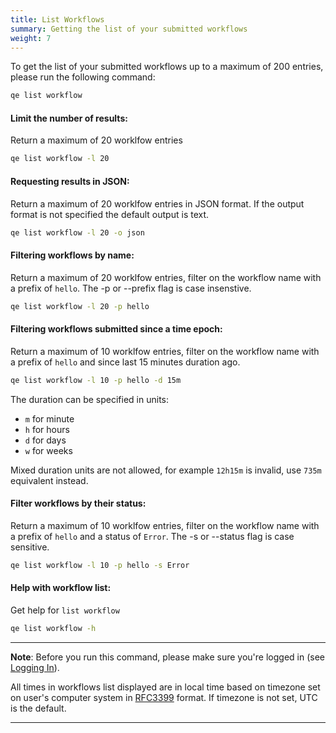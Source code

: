 ```yaml
---
title: List Workflows
summary: Getting the list of your submitted workflows
weight: 7
---
```


To get the list of your submitted workflows up to a maximum of 200 entries, please run the following command:

```Bash
qe list workflow 
```

#### Limit the number of results:

Return a maximum of 20 worklfow entries

```Bash
qe list workflow -l 20
```

#### Requesting results in JSON:

Return a maximum of 20 worklfow entries in JSON format.  If the output format is not specified the default output is text.

```Bash
qe list workflow -l 20 -o json
```

#### Filtering workflows by name:

Return a maximum of 20 worklfow entries, filter on the workflow name with a prefix of `hello`.  The -p or --prefix flag is case insenstive.

```Bash
qe list workflow -l 20 -p hello
```

#### Filtering workflows submitted since a time epoch:

Return a maximum of 10 worklfow entries, filter on the workflow name with a prefix of `hello` and since last 15 minutes duration ago. 

```Bash
qe list workflow -l 10 -p hello -d 15m
```

The duration can be specified in units:

- `m` for minute
- `h` for hours
- `d` for days
- `w` for weeks

Mixed duration units are not allowed, for example `12h15m` is invalid, use `735m` equivalent instead.

#### Filter workflows by their status:

Return a maximum of 10 worklfow entries, filter on the workflow name with a prefix of `hello` and a status of `Error`.  The -s or --status flag is case sensitive.

```Bash
qe list workflow -l 10 -p hello -s Error
```

#### Help with workflow list:

Get help for `list workflow`

```Bash
qe list workflow -h
```


___
**Note**: Before you run this command, please make sure you're logged in (see [Logging In](../logging-in)).

All times in workflows list displayed are in local time based on timezone set on user's computer system in [RFC3399](https://tools.ietf.org/html/rfc3339) format. 
If timezone is not set, UTC is the default.
___
